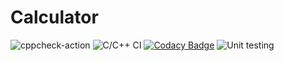 # Calculator

![cppcheck-action](https://github.com/99002674/Calculator/workflows/cppcheck-action/badge.svg?branch=main)
![C/C++ CI](https://github.com/99002674/Calculator/workflows/C/C++%20CI/badge.svg)
[![Codacy Badge](https://app.codacy.com/project/badge/Grade/66d3b74d5b4e4de68be949b2a7a97cbb)](https://www.codacy.com/gh/99002674/Calculator/dashboard?utm_source=github.com&amp;utm_medium=referral&amp;utm_content=99002674/Calculator&amp;utm_campaign=Badge_Grade)
![Unit testing](https://github.com/99002674/Calculator/workflows/Unit%20testing/badge.svg)
